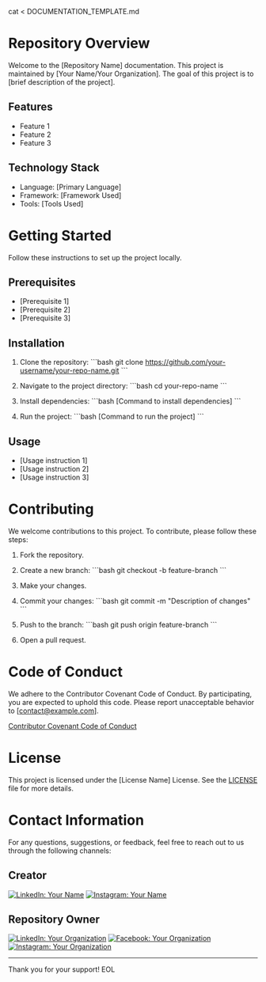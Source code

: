 cat <<EOL > DOCUMENTATION_TEMPLATE.md
# Repository Overview

Welcome to the [Repository Name] documentation. This project is maintained by [Your Name/Your Organization]. The goal of this project is to [brief description of the project].

## Features

- Feature 1
- Feature 2
- Feature 3

## Technology Stack

- Language: [Primary Language]
- Framework: [Framework Used]
- Tools: [Tools Used]

# Getting Started

Follow these instructions to set up the project locally.

## Prerequisites

- [Prerequisite 1]
- [Prerequisite 2]
- [Prerequisite 3]

## Installation

1. Clone the repository:
    \`\`\`bash
    git clone https://github.com/your-username/your-repo-name.git
    \`\`\`

2. Navigate to the project directory:
    \`\`\`bash
    cd your-repo-name
    \`\`\`

3. Install dependencies:
    \`\`\`bash
    [Command to install dependencies]
    \`\`\`

4. Run the project:
    \`\`\`bash
    [Command to run the project]
    \`\`\`

## Usage

- [Usage instruction 1]
- [Usage instruction 2]
- [Usage instruction 3]

# Contributing

We welcome contributions to this project. To contribute, please follow these steps:

1. Fork the repository.
2. Create a new branch:
    \`\`\`bash
    git checkout -b feature-branch
    \`\`\`

3. Make your changes.
4. Commit your changes:
    \`\`\`bash
    git commit -m "Description of changes"
    \`\`\`

5. Push to the branch:
    \`\`\`bash
    git push origin feature-branch
    \`\`\`

6. Open a pull request.

# Code of Conduct

We adhere to the Contributor Covenant Code of Conduct. By participating, you are expected to uphold this code. Please report unacceptable behavior to [contact@example.com].

[Contributor Covenant Code of Conduct](https://www.contributor-covenant.org/version/2/0/code_of_conduct/)

# License

This project is licensed under the [License Name] License. See the [LICENSE](LICENSE) file for more details.

# Contact Information

For any questions, suggestions, or feedback, feel free to reach out to us through the following channels:

## Creator

[![LinkedIn: Your Name](https://img.shields.io/badge/-Your%20Name-blue?style=for-the-badge&logo=Linkedin&logoColor=white&link=https://www.linkedin.com/in/your-profile)](https://www.linkedin.com/in/your-profile)
[![Instagram: Your Name](https://img.shields.io/badge/-Your%20Name-purple?style=for-the-badge&logo=instagram&logoColor=white&link=https://www.instagram.com/your-profile)](https://www.instagram.com/your-profile)

## Repository Owner

[![LinkedIn: Your Organization](https://img.shields.io/badge/-Your%20Organization-blue?style=for-the-badge&logo=Linkedin&logoColor=white&link=https://www.linkedin.com/company/your-organization)](https://www.linkedin.com/company/your-organization)
[![Facebook: Your Organization](https://img.shields.io/badge/-Your%20Organization-blue?style=for-the-badge&logo=facebook&logoColor=white&link=https://www.facebook.com/your-organization)](https://www.facebook.com/your-organization)
[![Instagram: Your Organization](https://img.shields.io/badge/-Your%20Organization-purple?style=for-the-badge&logo=instagram&logoColor=white&link=https://www.instagram.com/your-organization)](https://www.instagram.com/your-organization)

---

Thank you for your support!
EOL
